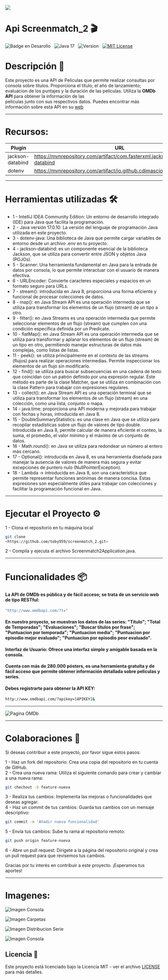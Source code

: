 ![](https://api.visitorbadge.io/api/VisitorHit?user=toby959&repo=screenmatch_2&countColor=%230e75b6)



 <h1 aling="center"> Api Screenmatch_2 🎬 </h1>


![Badge en Desarollo](https://img.shields.io/badge/STATUS-EN%20DESAROLLO-green)&nbsp;&nbsp;&nbsp;![Java 17](https://img.shields.io/badge/java-17-blue?logo=java)&nbsp;&nbsp;&nbsp;![Version](https://img.shields.io/badge/version-v1.0-COLOR.svg)&nbsp;&nbsp;&nbsp;[![MIT License](https://img.shields.io/badge/licencia-MIT-blue.svg)](LICENSE)&nbsp;&nbsp;&nbsp;

# Descripción 📖
Este proyecto es una API de Películas que permite realizar consultas por consola sobre títulos. Proporciona el título;
el año de lanzamiento; evaluacion de los puntajes y la duración de las películas. Utiliza la  **OMDb API** para obtener la información de las   
películas junto con sus respectivos datos. Puedes encontrar más información sobre esta API en su [web](https://www.omdbapi.com/)
___ 

# Recursos:

| Plugin           | URL                                                                            |
|------------------|--------------------------------------------------------------------------------|
| jackson-databind | https://mvnrepository.com/artifact/com.fasterxml.jackson.core/jackson-databind |
| dotenv          | https://mvnrepository.com/artifact/io.github.cdimascio/dotenv-java | 
___
# Herramientas utilizadas 🛠️
* 1 - IntelliJ IDEA Community Edition: Un entorno de desarrollo integrado (IDE) para Java que facilita la programación.
* 2 - Java versión 17.0.10: La versión del lenguaje de programación Java utilizada en este proyecto.
* 3 - dotenv-java: Una biblioteca de Java que permite cargar variables de entorno desde un archivo .env en tu proyecto.
* 4 - jackson-databind: es un componente esencial de la biblioteca Jackson, que se utiliza para convertir entre JSON y objetos Java (POJOs).
* 5 - Scanner: Una herramienta fundamental en Java para la entrada de datos por consola, lo que permite interactuar con el usuario de manera efectiva.
* 6 - URLEncoder: Convierte caracteres especiales y espacios en un formato seguro para URLs.
* 7 - stream(): introducida en Java 8, proporciona una forma eficiente y funcional de procesar colecciones de datos.
* 8 - map(): en Java Stream API es una operación intermedia que se utiliza para transformar los elementos de un flujo (stream) de un tipo a otro.
* 9 - filter(): en Java Streams es una operación intermedia que permite seleccionar elementos de un flujo (stream) que cumplen con una condición específica definida por un Predicate.
* 10 - flatMap(): en Java Stream API es una operación intermedia que se utiliza para transformar y aplanar los elementos de un flujo (stream) de un tipo en otro, permitiendo manejar estructuras de datos más complejas, como listas de listas.
* 11 - peek(): se utiliza principalmente en el contexto de las streams (flujos) para realizar operaciones intermedias. Permite inspeccionar los elementos de un flujo sin modificarlo.
* 12 - find(): se utiliza para buscar subsecuencias en una cadena de texto que coincidan con un patrón definido por una expresión regular. Este método es parte de la clase Matcher, que se utiliza en combinación con la clase Pattern para trabajar con expresiones regulares.
* 13 - collect(): en Java Stream API es una operación terminal que se utiliza para transformar los elementos de un flujo (stream) en una colección, como una lista, conjunto o mapa.
* 14 - java.time: proporciona una API moderna y mejorada para trabajar con fechas y horas, introducida en Java 8.
* 15 - DoubleSummaryStatistics: es una clase en Java que se utiliza para recopilar estadísticas sobre un flujo de valores de tipo double. Introducida en Java 8, permite calcular de manera eficiente el conteo, la suma, el promedio, el valor mínimo y el máximo de un conjunto de datos.
* 16 - Math.round(): en Java se utiliza para redondear un número al entero más cercano.
* 17 - Optional(): introducida en Java 8, es una herramienta diseñada para manejar la ausencia de valores de manera más segura y evitar excepciones de puntero nulo (NullPointerException).
* 18 - Lambda -> introducida en Java 8, son una característica que permite representar funciones anónimas de manera concisa. Estas expresiones son especialmente útiles para trabajar con colecciones y facilitar la programación funcional en Java. 
___


# Ejecutar el Proyecto ⚙️
1 - Clona el repositorio en tu máquina local
``` bash
git clone
<https://github.com/toby959/screenmatch_2.git>
```
2 - Compila y ejecuta el archivo Screenmatch2Application.java.
___

# Funcionalidades 📦
#### La API de OMDb es pública y de fácil acceso; se trata de un servicio web de tipo RESTful:
```bash
"http://www.omdbapi.com/?t="
```
#### En nuestro proyecto, se muestran los datos de las series: "Título"; "Total de Temporadas"; "Evaluaciones"; "Buscar titulos por frase"; "Puntuacion por temporada"; "Puntuacion media"; "Puntuacion por episodio mejor evaluado"; "Puntuacion por episodio peor evaluado". 
#### Interfaz de Usuario: Ofrece una interfaz simple y amigable basada en la consola.
#### Cuenta con más de 280.000 pósters, es una herramienta gratuita y de fácil acceso que permite obtener información detallada sobre películas y series.
#### Debes registrarte para obtener la API KEY:
```bash
http://www.omdbapi.com/?apikey=[APIKEY]& 
```
___   

![Pagina OMDb](image1.png)
___
# Colaboraciones 🎯
Si deseas contribuir a este proyecto, por favor sigue estos pasos:

1 - Haz un fork del repositorio: Crea una copia del repositorio en tu cuenta de GitHub.  
2 - Crea una nueva rama: Utiliza el siguiente comando para crear y cambiar a una nueva rama:
```bash
git chechout -b feature-nueva
```
3 - Realiza tus cambios: Implementa las mejoras o funcionalidades que deseas agregar.  
4 - Haz un commit de tus cambios: Guarda tus cambios con un mensaje descriptivo:
```bash 
git commit -m 'Añadir nueva funcionalidad'
```
5 - Envía tus cambios: Sube tu rama al repositorio remoto:
````bash
git push origin feature-nueva
````
6 - Abre un pull request: Dirígete a la página del repositorio original y crea un pull request para que revisemos tus cambios.

Gracias por tu interés en contribuir a este proyecto. ¡Esperamos tus aportes!
___
# Imagenes:

![Imagen Consola](image2.png)


![Imagen Carpetas](image3.png)

![Imagen Distribucion Serie](image4.png)

![Imagen Consola](image5.png)

## Licencia 📜

Este proyecto está licenciado bajo la Licencia MIT - ver el archivo [LICENSE](https://github.com/toby959/screenmatch_2/blob/main/LICENSE) para más detalles.
